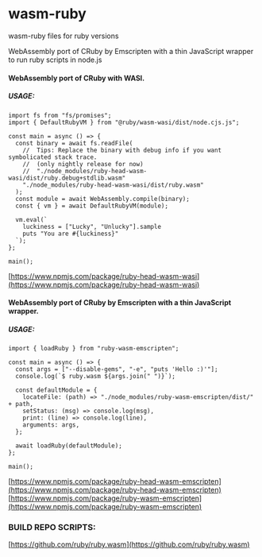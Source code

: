 # wasm-ruby
wasm-ruby files for ruby versions

WebAssembly port of CRuby by Emscripten with a thin JavaScript wrapper to run ruby scripts in node.js


#### WebAssembly port of CRuby with WASI.


##### USAGE: 

```
import fs from "fs/promises";
import { DefaultRubyVM } from "@ruby/wasm-wasi/dist/node.cjs.js";

const main = async () => {
  const binary = await fs.readFile(
    //  Tips: Replace the binary with debug info if you want symbolicated stack trace.
    //  (only nightly release for now)
    //  "./node_modules/ruby-head-wasm-wasi/dist/ruby.debug+stdlib.wasm"
    "./node_modules/ruby-head-wasm-wasi/dist/ruby.wasm"
  );
  const module = await WebAssembly.compile(binary);
  const { vm } = await DefaultRubyVM(module);

  vm.eval(`
    luckiness = ["Lucky", "Unlucky"].sample
    puts "You are #{luckiness}"
  `);
};

main();
```
[https://www.npmjs.com/package/ruby-head-wasm-wasi](https://www.npmjs.com/package/ruby-head-wasm-wasi)



#### WebAssembly port of CRuby by Emscripten with a thin JavaScript wrapper.


##### USAGE:

```
import { loadRuby } from "ruby-wasm-emscripten";

const main = async () => {
  const args = ["--disable-gems", "-e", "puts 'Hello :)'"];
  console.log(`$ ruby.wasm ${args.join(" ")}`);

  const defaultModule = {
    locateFile: (path) => "./node_modules/ruby-wasm-emscripten/dist/" + path,
    setStatus: (msg) => console.log(msg),
    print: (line) => console.log(line),
    arguments: args,
  };

  await loadRuby(defaultModule);
};

main();
```

[https://www.npmjs.com/package/ruby-head-wasm-emscripten](https://www.npmjs.com/package/ruby-head-wasm-emscripten)
[https://www.npmjs.com/package/ruby-wasm-emscripten](https://www.npmjs.com/package/ruby-wasm-emscripten)


### BUILD REPO SCRIPTS:

[https://github.com/ruby/ruby.wasm](https://github.com/ruby/ruby.wasm)

